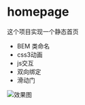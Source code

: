 # homepage

这个项目实现一个静态首页

- BEM 类命名
- css3动画
- js交互
- 双向绑定
- 滑动门

![效果图](https://tva1.sinaimg.cn/large/007S8ZIlly1gicknkjgbij30u01gi1l5.jpg)
